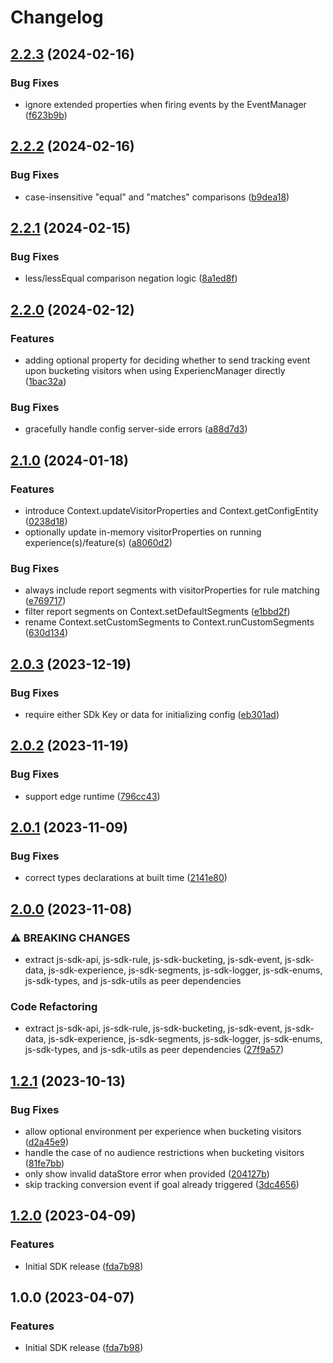 # Changelog

## [2.2.3](https://github.com/convertcom/javascript-sdk/compare/js-sdk-v2.2.2...js-sdk-v2.2.3) (2024-02-16)


### Bug Fixes

* ignore extended properties when firing events by the EventManager ([f623b9b](https://github.com/convertcom/javascript-sdk/commit/f623b9bdece54d50aa21da76b7c99ea33e632094))

## [2.2.2](https://github.com/convertcom/javascript-sdk/compare/js-sdk-v2.2.1...js-sdk-v2.2.2) (2024-02-16)


### Bug Fixes

* case-insensitive "equal" and "matches" comparisons ([b9dea18](https://github.com/convertcom/javascript-sdk/commit/b9dea189fe0e4ff52ebfa2ec547205cfe9c30304))

## [2.2.1](https://github.com/convertcom/javascript-sdk/compare/js-sdk-v2.2.0...js-sdk-v2.2.1) (2024-02-15)


### Bug Fixes

* less/lessEqual comparison negation logic ([8a1ed8f](https://github.com/convertcom/javascript-sdk/commit/8a1ed8f9ddfb0bf89da1619e04c9b04b3c424480))

## [2.2.0](https://github.com/convertcom/javascript-sdk/compare/js-sdk-v2.1.0...js-sdk-v2.2.0) (2024-02-12)


### Features

* adding optional property for deciding whether to send tracking  event upon bucketing visitors when using ExperiencManager directly ([1bac32a](https://github.com/convertcom/javascript-sdk/commit/1bac32a2c38f15f47b4009aabec5a381c443ded9))


### Bug Fixes

* gracefully handle config server-side errors ([a88d7d3](https://github.com/convertcom/javascript-sdk/commit/a88d7d395d98c850b6af002237d3128f97cad89a))

## [2.1.0](https://github.com/convertcom/javascript-sdk/compare/js-sdk-v2.0.3...js-sdk-v2.1.0) (2024-01-18)


### Features

* introduce Context.updateVisitorProperties and Context.getConfigEntity ([0238d18](https://github.com/convertcom/javascript-sdk/commit/0238d18afa1699261c1acc30514931937dd430a1))
* optionally update in-memory visitorProperties on running experience(s)/feature(s) ([a8060d2](https://github.com/convertcom/javascript-sdk/commit/a8060d27b66d7aeb160b5cee740e6e716afcb688))


### Bug Fixes

* always include report segments with visitorProperties for rule matching ([e769717](https://github.com/convertcom/javascript-sdk/commit/e7697173791fdaffe44b23a1ad5dd1194c0997c7))
* filter report segments on Context.setDefaultSegments ([e1bbd2f](https://github.com/convertcom/javascript-sdk/commit/e1bbd2fba69f22704dd8d83c8a58d53666d45651))
* rename Context.setCustomSegments to Context.runCustomSegments ([630d134](https://github.com/convertcom/javascript-sdk/commit/630d134b1f9024795b4d9b5b53ede46ffb071b1e))

## [2.0.3](https://github.com/convertcom/javascript-sdk/compare/js-sdk-v2.0.2...js-sdk-v2.0.3) (2023-12-19)


### Bug Fixes

* require either SDk Key or data for initializing config ([eb301ad](https://github.com/convertcom/javascript-sdk/commit/eb301ad4c93d790ea565c13f3281258e1c4daa89))

## [2.0.2](https://github.com/convertcom/javascript-sdk/compare/js-sdk-v2.0.1...js-sdk-v2.0.2) (2023-11-19)


### Bug Fixes

* support edge runtime ([796cc43](https://github.com/convertcom/javascript-sdk/commit/796cc43b207d4d04a44ab93d1a35d4a672f7d9ec))

## [2.0.1](https://github.com/convertcom/javascript-sdk/compare/js-sdk-v2.0.0...js-sdk-v2.0.1) (2023-11-09)


### Bug Fixes

* correct types declarations at built time ([2141e80](https://github.com/convertcom/javascript-sdk/commit/2141e800049f9bcbf4641444b763443f196de146))

## [2.0.0](https://github.com/convertcom/javascript-sdk/compare/js-sdk-v1.2.1...js-sdk-v2.0.0) (2023-11-08)


### ⚠ BREAKING CHANGES

* extract js-sdk-api, js-sdk-rule, js-sdk-bucketing, js-sdk-event, js-sdk-data, js-sdk-experience, js-sdk-segments, js-sdk-logger, js-sdk-enums, js-sdk-types, and js-sdk-utils as peer dependencies

### Code Refactoring

* extract js-sdk-api, js-sdk-rule, js-sdk-bucketing, js-sdk-event, js-sdk-data, js-sdk-experience, js-sdk-segments, js-sdk-logger, js-sdk-enums, js-sdk-types, and js-sdk-utils as peer dependencies ([27f9a57](https://github.com/convertcom/javascript-sdk/commit/27f9a57221e5619ea185edcf657db81d4cdf0fc6))

## [1.2.1](https://github.com/convertcom/javascript-sdk/compare/js-sdk-v1.2.0...js-sdk-v1.2.1) (2023-10-13)


### Bug Fixes

* allow optional environment per experience when bucketing visitors ([d2a45e9](https://github.com/convertcom/javascript-sdk/commit/d2a45e99537221d8bbf6762f52f1124e1099b8bf))
* handle the case of no audience restrictions when bucketing visitors ([81fe7bb](https://github.com/convertcom/javascript-sdk/commit/81fe7bbf87e7c719cd6ffa62881a0b7a300bb33e))
* only show invalid dataStore error when provided ([204127b](https://github.com/convertcom/javascript-sdk/commit/204127bb9f0af5cedcac41a63c72345c7d3a48fc))
* skip tracking conversion event if goal already triggered ([3dc4656](https://github.com/convertcom/javascript-sdk/commit/3dc465613db7ee61fe612035895b86790b1e8e74))

## [1.2.0](https://github.com/convertcom/javascript-sdk/compare/js-sdk-v1.1.0...js-sdk-v1.2.0) (2023-04-09)


### Features

* Initial SDK release ([fda7b98](https://github.com/convertcom/javascript-sdk/commit/fda7b983664dcebe7e37e1645e2eee21ae4fe743))

## 1.0.0 (2023-04-07)


### Features

* Initial SDK release ([fda7b98](https://github.com/convertcom/javascript-sdk/commit/fda7b983664dcebe7e37e1645e2eee21ae4fe743))
